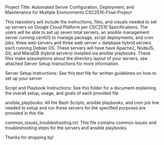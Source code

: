  Project Title: Automated Server Configuration, Deployment, and Maintenance for Multiple Environments
 CSC2510-Final-Project

 This repository will include the instructions, files, and visuals needed to set up servers on Google Cloud Platform per CSC2510 Specifications.
 The users will be able to set up seven total servers, an ansible management server running centOS to manage package, script deployments, and cron jobs.
 three web servers and three web server + database hybrid servers each running Debian OS. These servers will have have Apache2, NodeJS, Git, and MariaDB (hybrid servers) installed via ansible playbooks.
 These files make assumptions about the directory layout of your servers, see attached Server Setup Instructions for more information.

 Server Setup Instructions:
 See this text file for written guidelines on how to set up your server

 Script and Playbook Instructions:
 See this folder for a document explaining the overall setup, usage, and goals of each provided file

 ansible_playbooks:
 All the Bash Scripts, ansible playbooks, and cron job line needed to setup and run these servers for the specified purposes are provided in this file.

common_issues_troubleshooting.txt:
This file contains common issues and troubleshooting steps for the servers and ansible playbooks.

Thanks for dropping by!

